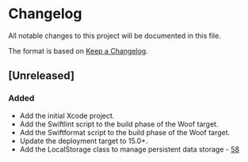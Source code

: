 # Changelog

All notable changes to this project will be documented in this file.

The format is based on [Keep a Changelog](https://keepachangelog.com/en/1.1.0/).

## [Unreleased]

### Added 
- Add the initial Xcode project.
- Add the Swiftlint script to the build phase of the Woof target.
- Add the Swiftformat script to the build phase of the Woof target.
- Update the deployment target to 15.0+. 
- Add the LocalStorage class to manage persistent data storage - [58](https://github.com/ios-course/ironfoudation-team-project/pull/58)
